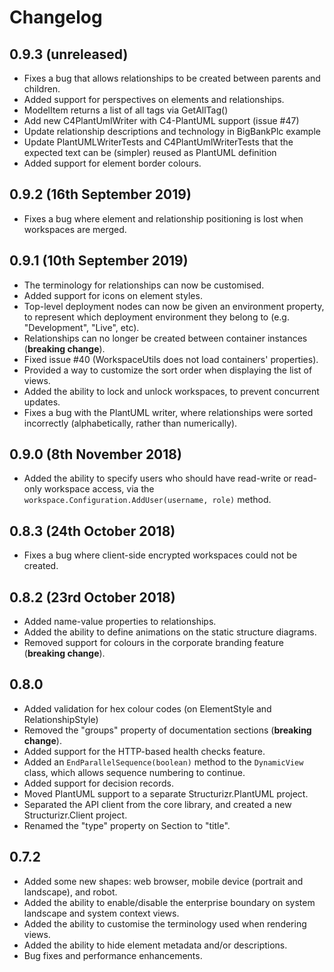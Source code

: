 # Changelog

## 0.9.3 (unreleased)

- Fixes a bug that allows relationships to be created between parents and children.
- Added support for perspectives on elements and relationships.
- ModelItem returns a list of all tags via GetAllTag()
- Add new C4PlantUmlWriter with C4-PlantUML support (issue #47)
- Update relationship descriptions and technology in BigBankPlc example
- Update PlantUMLWriterTests and C4PlantUmlWriterTests that the expected text can be (simpler) reused as PlantUML definition
- Added support for element border colours.

## 0.9.2 (16th September 2019)

- Fixes a bug where element and relationship positioning is lost when workspaces are merged.

## 0.9.1 (10th September 2019)

- The terminology for relationships can now be customised.
- Added support for icons on element styles.
- Top-level deployment nodes can now be given an environment property, to represent which deployment environment they belong to (e.g. "Development", "Live", etc).
- Relationships can no longer be created between container instances (__breaking change__).
- Fixed issue #40 (WorkspaceUtils does not load containers' properties).
- Provided a way to customize the sort order when displaying the list of views.
- Added the ability to lock and unlock workspaces, to prevent concurrent updates.
- Fixes a bug with the PlantUML writer, where relationships were sorted incorrectly (alphabetically, rather than numerically).

## 0.9.0 (8th November 2018)

- Added the ability to specify users who should have read-write or read-only workspace access, via the ```workspace.Configuration.AddUser(username, role)``` method. 

## 0.8.3 (24th October 2018)

- Fixes a bug where client-side encrypted workspaces could not be created.

## 0.8.2 (23rd October 2018)

- Added name-value properties to relationships.
- Added the ability to define animations on the static structure diagrams.
- Removed support for colours in the corporate branding feature (__breaking change__).

## 0.8.0

- Added validation for hex colour codes (on ElementStyle and RelationshipStyle)
- Removed the "groups" property of documentation sections (__breaking change__).
- Added support for the HTTP-based health checks feature.
- Added an ```EndParallelSequence(boolean)``` method to the ```DynamicView``` class, which allows sequence numbering to continue.
- Added support for decision records.
- Moved PlantUML support to a separate Structurizr.PlantUML project.
- Separated the API client from the core library, and created a new Structurizr.Client project.
- Renamed the "type" property on Section to "title".

## 0.7.2

- Added some new shapes: web browser, mobile device (portrait and landscape), and robot.
- Added the ability to enable/disable the enterprise boundary on system landscape and system context views.
- Added the ability to customise the terminology used when rendering views.
- Added the ability to hide element metadata and/or descriptions.
- Bug fixes and performance enhancements.